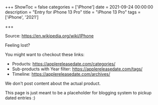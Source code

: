 +++
ShowToc = false
categories = ['iPhone']
date = 2021-09-24 00:00:00
description = "Entry for iPhone 13 Pro"
title = "iPhone 13 Pro"
tags = ['iPhone', '2021']

+++

Source: https://en.wikipedia.org/wiki/IPhone

Feeling lost?

You might want to checkout these links:
- Products: https://applereleasedate.com/categories/
- Sub-products with Year filter: https://applereleasedate.com/tags/
- Timeline: https://applereleasedate.com/archives/

We don't post content about the actual product. 



This page is just meant to be a placeholder for blogging system to pickup dated entries :)


